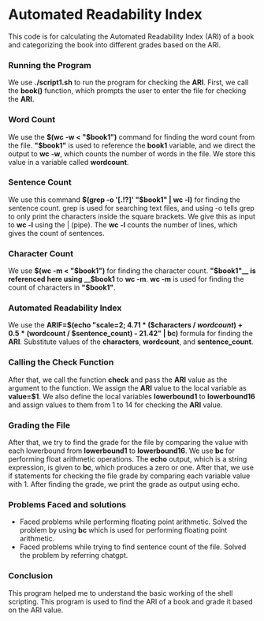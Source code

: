 # Automated Readability Index 

This code is for calculating the Automated Readability Index (ARI) of a book and categorizing the book into different grades based on the ARI.

### Running the Program
We use __./script1.sh__ to run the program for checking the __ARI__. First, we call the __book()__ function, which prompts the user to enter the file for checking the __ARI__.

### Word Count
We use the __$(wc -w < "$book1")__ command for finding the word count from the file. __"$book1"__ is used to reference the __book1__ variable, and we direct the output to __wc -w__, which counts the number of words in the file. We store this value in a variable called __wordcount__.

### Sentence Count
We use this command __$(grep -o '[.!?]' "$book1" | wc -l)__ for finding the sentence count. grep is used for searching text files, and using -o tells grep to only print the characters inside the square brackets. We give this as input to __wc -l__ using the | (pipe). The __wc -l__ counts the number of lines, which gives the count of sentences.

### Character Count
We use __$(wc -m < "$book1")__ for finding the character count. __"$book1"__ is referenced here using __$book1__ to __wc -m__. __wc -m__ is used for finding the count of characters in __"$book1"__.

### Automated Readability Index
We use the __ARIF=$(echo "scale=2; 4.71 * ($characters / $wordcount) + 0.5 * ($wordcount / $sentence_count) - 21.42" | bc)__ formula for finding the __ARI__. Substitute values of the __characters__, __wordcount__, and __sentence_count__.

### Calling the Check Function
After that, we call the function __check__ and pass the __ARI__ value as the argument to the function. We assign the __ARI__ value to the local variable as __value=$1__. We also define the local variables __lowerbound1__ to __lowerbound16__ and assign values to them from 1 to 14 for checking the __ARI__ value.

### Grading the File
After that, we try to find the grade for the file by comparing the value with each lowerbound from __lowerbound1__ to __lowerbound16__. We use __bc__ for performing float arithmetic operations. The __echo__ output, which is a string expression, is given to __bc__, which produces a zero or one. After that, we use if statements for checking the file grade by comparing each variable value with 1. After finding the grade, we print the grade as output using echo.

### Problems Faced and solutions
- Faced problems while performing floating point arithmetic. Solved the problem by using __bc__ which is used for performing floating point arithmetic.
- Faced problems while trying to find sentence count of the file. Solved the problem by referring chatgpt.

### Conclusion
This program helped me to understand the basic working of the shell scripting. This program is used to find the ARI of a book and grade it based on the ARI value.

